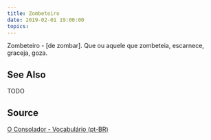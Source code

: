 ```yaml
---
title: Zombeteiro
date: 2019-02-01 19:00:00
topics:
---
```


Zombeteiro - [de zombar]. Que ou aquele que zombeteia, escarnece, graceja, goza.

## See Also
TODO

## Source
[O Consolador - Vocabulário (pt-BR)](http://www.oconsolador.com.br/linkfixo/vocabulario/principal.html)
